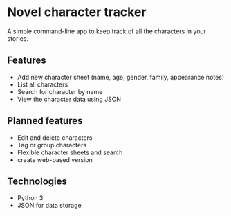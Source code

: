 # Novel character tracker

A simple command-line app to keep track of all the characters in your stories.

## Features

- Add new character sheet (name, age, gender, family, appearance notes)
- List all characters
- Search for character by name
- View the character data using JSON

## Planned features

- Edit and delete characters
- Tag or group characters
- Flexible character sheets and search
- create web-based version

## Technologies

- Python 3
- JSON for data storage